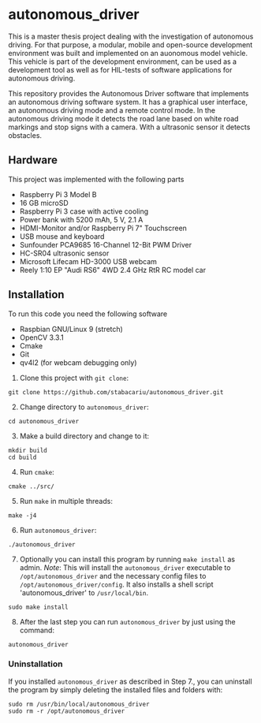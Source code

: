 # autonomous_driver
This is a master thesis project dealing with the investigation of autonomous driving. For that purpose, a modular, mobile and open-source development environment was built and implemented on an auonomous model vehicle. This vehicle is part of the development environment, can be used as a development tool as well as for HIL-tests of software applications for autonomous driving.

This repository provides the Autonomous Driver software that implements an autonomous driving software system. It has a graphical user interface, an autonomous driving mode and a remote control mode. In the autonomous driving mode it detects the road lane based on white road markings and stop signs with a camera. With a ultrasonic sensor it detects obstacles.
## Hardware ##
This project was implemented with the following parts
* Raspberry Pi 3 Model B
* 16 GB microSD
* Raspberry Pi 3 case with active cooling
* Power bank with 5200 mAh, 5 V, 2.1 A
* HDMI-Monitor and/or Raspberry Pi 7" Touchscreen
* USB mouse and keyboard
* Sunfounder PCA9685 16-Channel 12-Bit PWM Driver
* HC-SR04 ultrasonic sensor
* Microsoft Lifecam HD-3000 USB webcam
* Reely 1:10 EP "Audi RS6" 4WD 2.4 GHz RtR RC model car

## Installation ##
To run this code you need the following software
* Raspbian GNU/Linux 9 (stretch)
* OpenCV 3.3.1
* Cmake
* Git
* qv4l2 (for webcam debugging only)

1. Clone this project with `git clone`:
```
git clone https://github.com/stabacariu/autonomous_driver.git
```
2. Change directory to `autonomous_driver`:
```
cd autonomous_driver
```
3. Make a build directory and change to it:
```
mkdir build
cd build
```
4. Run `cmake`:
```
cmake ../src/
```
5. Run `make` in multiple threads:
```
make -j4
```
6. Run `autonomous_driver`:
```
./autonomous_driver
```
7. Optionally you can install this program by running `make install` as admin. _Note_: This will install the `autonomous_driver` executable to `/opt/autonomous_driver` and the necessary config files to `/opt/autonomous_driver/config`. It also installs a shell script 'autonomous_driver' to `/usr/local/bin`.
```
sudo make install
```
8. After the last step you can run `autonomous_driver` by just using the command:
```
autonomous_driver
```
### Uninstallation ###
If you installed `autonomous_driver` as described in Step 7., you can uninstall the program by simply deleting the installed files and folders with:
```
sudo rm /usr/bin/local/autonomous_driver
sudo rm -r /opt/autonomous_driver
```